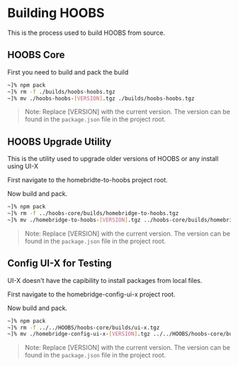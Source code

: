 # Building HOOBS
This is the process used to build HOOBS from source.

## HOOBS Core
First you need to build and pack the build

```bash
~]% npm pack
~]% rm -f ./builds/hoobs-hoobs.tgz
~]% mv ./hoobs-hoobs-[VERSION].tgz ./builds/hoobs-hoobs.tgz
```

> Note: Replace [VERSION] with the current version. The version can be found in the `package.json` file in the project root.

## HOOBS Upgrade Utility
This is the utility used to upgrade older versions of HOOBS or any install using UI-X

First navigate to the homebridte-to-hoobs project root.

Now build and pack.

```bash
~]% npm pack
~]% rm -f ../hoobs-core/builds/homebridge-to-hoobs.tgz
~]% mv ./homebridge-to-hoobs-[VERSION].tgz ../hoobs-core/builds/homebridge-to-hoobs.tgz
```

> Note: Replace [VERSION] with the current version. The version can be found in the `package.json` file in the project root.

## Config UI-X for Testing
UI-X doesn't have the capibility to install packages from local files.

First navigate to the homebridge-config-ui-x project root.

Now build and pack.

```bash
~]% npm pack
~]% rm -f ../../HOOBS/hoobs-core/builds/ui-x.tgz
~]% mv ./homebridge-config-ui-x-[VERSION].tgz ../../HOOBS/hoobs-core/builds/ui-x.tgz
```

> Note: Replace [VERSION] with the current version. The version can be found in the `package.json` file in the project root.
